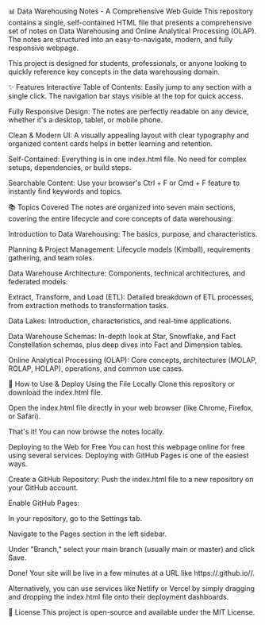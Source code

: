 📊 Data Warehousing Notes - A Comprehensive Web Guide
This repository contains a single, self-contained HTML file that presents a comprehensive set of notes on Data Warehousing and Online Analytical Processing (OLAP). The notes are structured into an easy-to-navigate, modern, and fully responsive webpage.

This project is designed for students, professionals, or anyone looking to quickly reference key concepts in the data warehousing domain.

✨ Features
Interactive Table of Contents: Easily jump to any section with a single click. The navigation bar stays visible at the top for quick access.

Fully Responsive Design: The notes are perfectly readable on any device, whether it's a desktop, tablet, or mobile phone.

Clean & Modern UI: A visually appealing layout with clear typography and organized content cards helps in better learning and retention.

Self-Contained: Everything is in one index.html file. No need for complex setups, dependencies, or build steps.

Searchable Content: Use your browser's Ctrl + F or Cmd + F feature to instantly find keywords and topics.

📚 Topics Covered
The notes are organized into seven main sections, covering the entire lifecycle and core concepts of data warehousing:

Introduction to Data Warehousing: The basics, purpose, and characteristics.

Planning & Project Management: Lifecycle models (Kimball), requirements gathering, and team roles.

Data Warehouse Architecture: Components, technical architectures, and federated models.

Extract, Transform, and Load (ETL): Detailed breakdown of ETL processes, from extraction methods to transformation tasks.

Data Lakes: Introduction, characteristics, and real-time applications.

Data Warehouse Schemas: In-depth look at Star, Snowflake, and Fact Constellation schemas, plus deep dives into Fact and Dimension tables.

Online Analytical Processing (OLAP): Core concepts, architectures (MOLAP, ROLAP, HOLAP), operations, and common use cases.

🚀 How to Use & Deploy
Using the File Locally
Clone this repository or download the index.html file.

Open the index.html file directly in your web browser (like Chrome, Firefox, or Safari).

That's it! You can now browse the notes locally.

Deploying to the Web for Free
You can host this webpage online for free using several services. Deploying with GitHub Pages is one of the easiest ways.

Create a GitHub Repository: Push the index.html file to a new repository on your GitHub account.

Enable GitHub Pages:

In your repository, go to the Settings tab.

Navigate to the Pages section in the left sidebar.

Under "Branch," select your main branch (usually main or master) and click Save.

Done! Your site will be live in a few minutes at a URL like https://<your-username>.github.io/<your-repository-name>/.

Alternatively, you can use services like Netlify or Vercel by simply dragging and dropping the index.html file onto their deployment dashboards.

📜 License
This project is open-source and available under the MIT License.